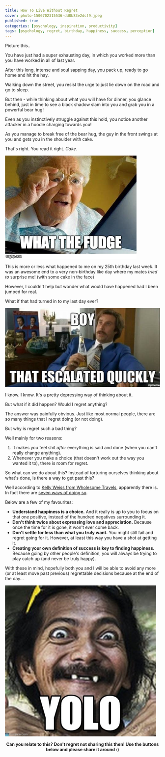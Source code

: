 ```yaml
---
title: How To Live Without Regret
cover: photo-1506702315536-dd8b83e2dcf9.jpeg
published: true
categories: [psychology, inspiration, productivity]
tags: [psychology, regret, birthday, happiness, success, perception]
---
```


Picture this..

You have just had a super exhausting day, in which you worked more than you have worked in all of last year.

After this long, intense and soul sapping day, you pack up, ready to go home and hit the hay.

Walking down the street, you resist the urge to just lie down on the road and go to sleep.

But then - while thinking about what you will have for dinner, you glance behind, just in time to see a black shadow slam into you and grab you in a powerful bear hug!

Even as you instinctively struggle against this hold, you notice another attacker in a hoodie charging towards you!

As you manage to break free of the bear hug, the guy in the front swings at you and gets you in the shoulder with cake.

That's right. You read it right. _Cake_.

<img src="wtf-old-lady.jpg" alt="What the hell?" title="Since when do people attack with cake?!" />

This is more or less what happened to me on my 25th birthday last week. It was an awesome end to a very non-birthday like day where my mates _tried to_ surprise me! (with some cake in the face)

However, I couldn't help but wonder what would have happened had I been jumped for real.

What if that had turned in to my last day ever?

<img src="escalated-quickly.jpg" alt="That escalated quickly." />

I know. I know. It's a pretty depressing way of thinking about it.

But what if it did happen? Would I regret anything?

The answer was painfully obvious. Just like most normal people, there are so many things that I regret doing (or not doing).

But why is regret such a bad thing?

Well mainly for two reasons:

1.  It makes you feel shit _after_ everything is said and done (when you can't really change anything).
2.  Whenever you make a choice (that doesn't work out the way you wanted it to), there is room for regret.

So what can we do about this? Instead of torturing ourselves thinking about what's done, is there a way to get past this?

Well according to <a href="http://wholesometravel.com/" target="_blank">Kelly Weiss from Wholesome Travels</a>, apparently there is. In fact there are <a href="http://www.lifehack.org/319471/7-things-you-should-always-keep-mind-live-without-regrets" target="_blank">seven ways of doing so</a>.

Below are a few of my favourites:

- **Understand happiness is a choice.** And it really is up to you to focus on that one positive, instead of the hundred negatives surrounding it.
- **Don't think twice about expressing love and appreciation.** Because once the time for it is gone, it won't ever come back.
- **Don't settle for less than what you truly want.** You might still fail and regret going for it. However, at least this way you have a shot at getting it.
- **Creating your own definition of success is key to finding happiness.** Because going by other people's definition, you will always be trying to play catch up (and never be truly happy).

With these in mind, hopefully both you and I will be able to avoid any more (or at least move past previous) regrettable decisions because at the end of the day...

<img src="yolo.jpg" title="..and it's all about making the most of this one time!" />

<p style="text-align: center;"><strong>Can you relate to this? Don't regret not sharing this then! Use the buttons below and please share it around :)</strong></p>
